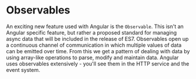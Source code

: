 # Observables

An exciting new feature used with Angular is the `Observable`. This isn't an Angular specific feature, but rather a proposed standard for managing async data that will be included in the release of ES7. Observables open up a continuous channel of communication in which multiple values of data can be emitted over time. From this we get a pattern of dealing with data by using array-like operations to parse, modify and maintain data. Angular uses observables extensively - you'll see them in the HTTP service and the event system.

